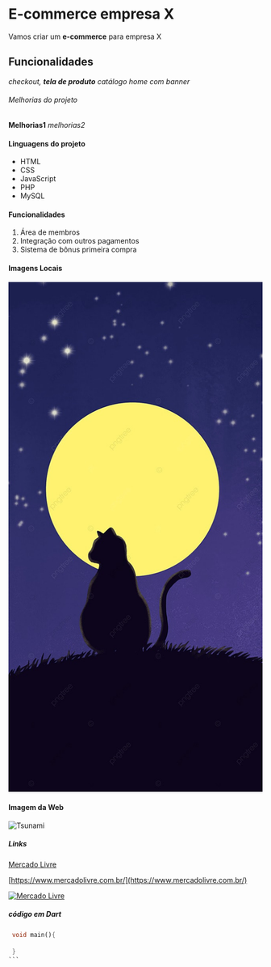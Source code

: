 # E-commerce empresa X

Vamos criar um **e-commerce** para empresa X

## Funcionalidades

_checkout, **tela de produto** catálogo home com banner_

###### Melhorias do projeto

__Melhorias1__ _melhorias2_

#### Linguagens do projeto

* HTML
* CSS
* JavaScript
* PHP
* MySQL

#### Funcionalidades

1. Área de membros
2. Integração com outros pagamentos
3. Sistema de bônus primeira compra

#### Imagens Locais 

![Gato a noite ](assets/Image/fundo.jpg)

#### Imagem da Web

![Tsunami](https://t.ctcdn.com.br/_wtY0jEgWGyKny25qDCuNMdgrOc=/640x360/smart/i822753.jpeg)


##### Links

[Mercado Livre](https://www.mercadolivre.com.br/)

[https://www.mercadolivre.com.br/](https://www.mercadolivre.com.br/)


[![Mercado Livre](https://s2.glbimg.com/Bu6upvmSg6SRv0za635uXphThKo=/620x430/e.glbimg.com/og/ed/f/original/2020/03/28/mercado-livre.jpg)](https://www.mercadolivre.com.br/)


##### código em Dart

````Dart
 void main(){
    
 }
```